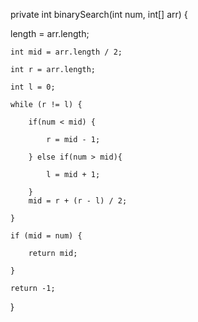 private int binarySearch(int num, int[] arr) {         

   length = arr.length;     
   
	int mid = arr.length / 2;       
	
	int r = arr.length;  
	
	int l = 0;     
	
	while (r != l) {   
	
		if(num < mid) {  
		
			r = mid - 1;   
			
		} else if(num > mid){   
		
			l = mid + 1;  
			
		}                                
		mid = r + (r - l) / 2; 
		
	}       
	
	if (mid = num) {
	
		return mid;   
		
	}      
	
	return -1;   
	
}

